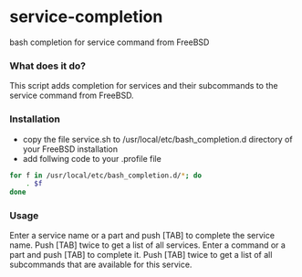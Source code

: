 # service-completion
bash completion for service command from FreeBSD

### What does it do?
This script adds completion for services and their subcommands to the service command from FreeBSD.

### Installation
* copy the file service.sh to /usr/local/etc/bash_completion.d directory of your FreeBSD installation
* add follwing code to your .profile file
```bash
for f in /usr/local/etc/bash_completion.d/*; do
    . $f
done
```

### Usage
Enter a service name or a part and push [TAB] to complete the service name. Push [TAB] twice to get a list of all services.
Enter a command or a part and push [TAB] to complete it. Push [TAB] twice to get a list of all subcommands that are available for this service.
